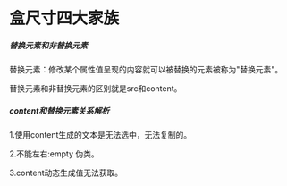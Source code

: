 # 盒尺寸四大家族

##### 替换元素和非替换元素 

替换元素：修改某个属性值呈现的内容就可以被替换的元素被称为"替换元素"。

替换元素和非替换元素的区别就是src和content。



##### content和替换元素关系解析

1.使用content生成的文本是无法选中，无法复制的。

2.不能左右:empty 伪类。

3.content动态生成值无法获取。



